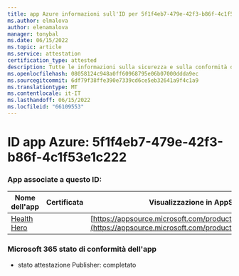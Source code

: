 ```yaml
---
title: app Azure informazioni sull'ID per 5f1f4eb7-479e-42f3-b86f-4c1f53e1c222
ms.author: elmalova
author: elenamalova
manager: tonybal
ms.date: 06/15/2022
ms.topic: article
ms.service: attestation
certification_type: attested
description: Tutte le informazioni sulla sicurezza e sulla conformità disponibili per 5f1f4eb7-479e-42f3-b86f-4c1f53e1c222.
ms.openlocfilehash: 08058124c948a0ff60968795e06b07000ddda9ec
ms.sourcegitcommit: 6df79f38ffe390e7339cd6ce5eb32641a9f4c1a9
ms.translationtype: MT
ms.contentlocale: it-IT
ms.lasthandoff: 06/15/2022
ms.locfileid: "66109553"
---
```

# <a name="azure-app-id-5f1f4eb7-479e-42f3-b86f-4c1f53e1c222"></a>ID app Azure: 5f1f4eb7-479e-42f3-b86f-4c1f53e1c222


### <a name="apps-associated-with-this-id"></a>App associate a questo ID:
| **Nome dell'app** | **Certificata** | **Visualizzazione in AppSource** |
|--------------|---------------|-----------------------|
| [Health Hero](../forward/WA200001405.md) |  | [https://appsource.microsoft.com/product/office/WA200001405](https://appsource.microsoft.com/product/office/WA200001405) |

### <a name="microsoft-365-app-compliance-status"></a>Microsoft 365 stato di conformità dell'app
- stato attestazione Publisher: completato
